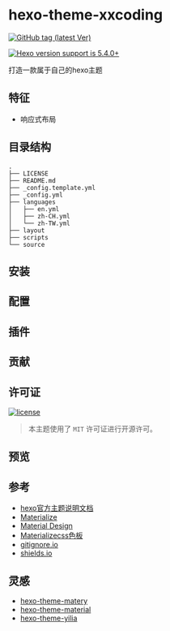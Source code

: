 # hexo-theme-xxcoding

[![GitHub tag (latest Ver)](https://img.shields.io/github/tag/xiongxianzhu/hexo-theme-xxcoding.svg?style=flat-square)](https://github.com/xiongxianzhu/hexo-theme-xxcoding/tags)

[![Hexo version support is 5.4.0+](https://img.shields.io/badge/hexo-5.4.0%2B-blue.svg?style=flat-square)](https://hexo.io/)

打造一款属于自己的hexo主题

## 特征

- 响应式布局

## 目录结构

```
.
├── LICENSE
├── README.md
├── _config.template.yml
├── _config.yml
├── languages
│   ├── en.yml
│   ├── zh-CH.yml
│   └── zh-TW.yml
├── layout
├── scripts
└── source
```

## 安装

## 配置

## 插件

## 贡献

## 许可证

[![license](https://img.shields.io/badge/license-MIT-blue.svg?style=flat-square)](./LICENSE)

> 本主题使用了 `MIT` 许可证进行开源许可。

## 预览

## 参考

- [hexo官方主题说明文档](https://hexo.io/zh-cn/docs/themes.html)
- [Materialize](https://materializecss.com/)
- [Material Design](https://material.io/)
- [Materializecss色板](https://materializecss.com/color.html#palette)
- [gitignore.io](https://www.toptal.com/developers/gitignore)
- [shields.io](https://shields.io/)

## 灵感

- [hexo-theme-matery](https://github.com/blinkfox/hexo-theme-matery)
- [hexo-theme-material](https://github.com/bolnh/hexo-theme-material)
- [hexo-theme-yilia](https://github.com/litten/hexo-theme-yilia)
